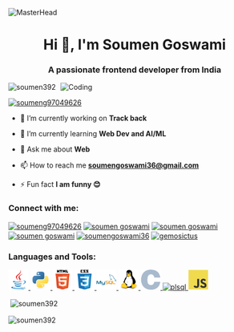 ![MasterHead](https://1.bp.blogspot.com/-7A4WynwLsMw/XbBpCXG8fHI/AAAAAAAAMt4/uOa1bpLskYgrwGbllhSu2SDj_Mig8SXJQCLcBGAsYHQ/s1600/2000_600px.gif)
<h1 align="center">Hi 👋, I'm Soumen Goswami</h1>
<h3 align="center">A passionate frontend developer from India</h3>
<img align="right" alt="Coding" width="400" src="https://imgur.com/x0SHYwu.gif">

<p align="left"> <img src="https://komarev.com/ghpvc/?username=soumen392&label=Profile%20views&color=0e75b6&style=flat" alt="soumen392" /> </p>

<p align="left"> <a href="https://twitter.com/soumeng97049626" target="blank"><img src="https://img.shields.io/twitter/follow/soumeng97049626?logo=twitter&style=for-the-badge" alt="soumeng97049626" /></a> </p>

- 🔭 I’m currently working on **Track back**

- 🌱 I’m currently learning **Web Dev and AI/ML**

- 💬 Ask me about **Web**

- 📫 How to reach me **soumengoswami36@gmail.com**

- ⚡ Fun fact **I am funny 😊**

<h3 align="left">Connect with me:</h3>
<p align="left">
<a href="https://twitter.com/soumeng97049626" target="blank"><img align="center" src="https://raw.githubusercontent.com/rahuldkjain/github-profile-readme-generator/master/src/images/icons/Social/twitter.svg" alt="soumeng97049626" height="30" width="40" /></a>
<a href="https://linkedin.com/in/soumen goswami" target="blank"><img align="center" src="https://raw.githubusercontent.com/rahuldkjain/github-profile-readme-generator/master/src/images/icons/Social/linked-in-alt.svg" alt="soumen goswami" height="30" width="40" /></a>
<a href="https://stackoverflow.com/users/soumen goswami" target="blank"><img align="center" src="https://raw.githubusercontent.com/rahuldkjain/github-profile-readme-generator/master/src/images/icons/Social/stack-overflow.svg" alt="soumen goswami" height="30" width="40" /></a>
<a href="https://fb.com/soumen goswami" target="blank"><img align="center" src="https://raw.githubusercontent.com/rahuldkjain/github-profile-readme-generator/master/src/images/icons/Social/facebook.svg" alt="soumen goswami" height="30" width="40" /></a>
<a href="https://instagram.com/soumengoswami36" target="blank"><img align="center" src="https://raw.githubusercontent.com/rahuldkjain/github-profile-readme-generator/master/src/images/icons/Social/instagram.svg" alt="soumengoswami36" height="30" width="40" /></a>
<a href="https://www.youtube.com/c/gemosictus" target="blank"><img align="center" src="https://raw.githubusercontent.com/rahuldkjain/github-profile-readme-generator/master/src/images/icons/Social/youtube.svg" alt="gemosictus" height="30" width="40" /></a>
</p>

<h3 align="left">Languages and Tools:</h3>
<p align="left">
  <a href="https://www.java.com" target="_blank" rel="noreferrer">
    <img src="https://raw.githubusercontent.com/devicons/devicon/master/icons/java/java-original.svg" alt="java" width="40" height="40"/>
  </a>
  <a href="https://www.python.org" target="_blank" rel="noreferrer">
    <img src="https://raw.githubusercontent.com/devicons/devicon/master/icons/python/python-original.svg" alt="python" width="40" height="40"/>
  </a>
  <a href="https://www.w3.org/html/" target="_blank" rel="noreferrer">
    <img src="https://raw.githubusercontent.com/devicons/devicon/master/icons/html5/html5-original-wordmark.svg" alt="html5" width="40" height="40"/>
  </a>
  <a href="https://www.w3schools.com/css/" target="_blank" rel="noreferrer">
    <img src="https://raw.githubusercontent.com/devicons/devicon/master/icons/css3/css3-original-wordmark.svg" alt="css3" width="40" height="40"/>
  </a>
  <a href="https://www.mysql.com/" target="_blank" rel="noreferrer">
    <img src="https://raw.githubusercontent.com/devicons/devicon/master/icons/mysql/mysql-original-wordmark.svg" alt="mysql" width="40" height="40"/>
  </a>
  <a href="https://www.linux.org/" target="_blank" rel="noreferrer">
    <img src="https://raw.githubusercontent.com/devicons/devicon/master/icons/linux/linux-original.svg" alt="linux" width="40" height="40"/>
  </a>
  <a href="https://www.cprogramming.com/" target="_blank" rel="noreferrer">
    <img src="https://raw.githubusercontent.com/devicons/devicon/master/icons/c/c-original.svg" alt="c" width="40" height="40"/>
  </a>
  <a href="https://www.oracle.com/database/technologies/appdev/plsql.html" target="_blank" rel="noreferrer">
    <img src="https://img.icons8.com/color/48/oracle-logo.png" alt="plsql" width="40" height="40"/>
  </a>
  <a href="https://developer.mozilla.org/en-US/docs/Web/JavaScript" target="_blank" rel="noreferrer">
    <img src="https://raw.githubusercontent.com/devicons/devicon/master/icons/javascript/javascript-original.svg" alt="javascript" width="40" height="40"/>
  </a>
</p>

<p>&nbsp;<img align="center" src="https://github-readme-stats.vercel.app/api?username=soumen392&show_icons=true&locale=en" alt="soumen392" /></p>

<p><img align="center" src="https://github-readme-streak-stats.herokuapp.com/?user=soumen392&" alt="soumen392" /></p>
